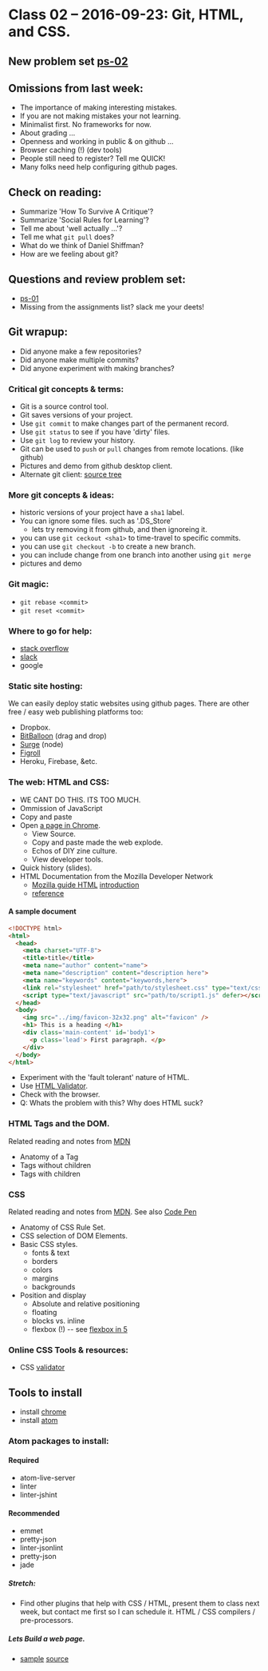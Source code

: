 # Class 02 – 2016-09-23: Git, HTML, and CSS.

## New problem set [ps-02](ps-02.html)
## Omissions from last week:
* The importance of making interesting mistakes.
* If you are not making mistakes your not learning.
* Minimalist first. No frameworks for now.
* About grading …
* Openness and working in public & on github …
* Browser caching (!) (dev tools)
* People still need to register? Tell me QUICK!
* Many folks need help configuring github pages.

## Check on reading:
* Summarize 'How To Survive A Critique'?
* Summarize 'Social Rules for Learning'?
* Tell me about 'well actually …'?
* Tell me what `git pull` does?
* What do we think of Daniel Shiffman?
* How are we feeling about git?

## Questions and review problem set:
* [ps-01](../01/ps01.html)
* Missing from the assignments list? slack me your deets!

## Git wrapup:
* Did anyone make a few repositories?
* Did anyone make multiple commits?
* Did anyone experiment with making branches?

### Critical git concepts & terms:
* Git is a source control tool.
* Git saves versions of your project.
* Use `git commit` to make changes part of the permanent record.
* Use `git status` to see if you have 'dirty' files.
* Use `git log` to review your history.
* Git can be used to `push` or `pull` changes from remote locations. (like github)
* Pictures and demo from github desktop client.
* Alternate git client: [source tree](https://www.sourcetreeapp.com/)

### More git concepts & ideas:
* historic versions of your project have a `sha1` label.
* You can ignore some files. such as '.DS_Store'
  * lets try removing it from github, and then ignoreing it.
* you can use `git ceckout <sha1>` to time-travel to specific commits.
* you can use `git checkout -b` to create a new branch.
* you can include change from one branch into another using `git merge`
* pictures and demo

### Git magic:
* `git rebase <commit>`
* `git reset <commit>`

### Where to go for help:
* [stack overflow](http://stackoverflow.com/)
* [slack](https://2016-swc.slack.com/messages/general/)
* google

### Static site hosting:
We can easily deploy static websites using github pages. There are other free / easy web publishing platforms too:
* Dropbox.
* [BitBalloon](https://www.bitballoon.com) (drag and drop)
* [Surge](https://surge.sh/) (node)
* [Figroll](https://www.figroll.io/)
* Heroku, Firebase, &etc. 
  
### The web: HTML and CSS:
* WE CANT DO THIS. ITS TOO MUCH.
* Ommission of JavaScript
* Copy and paste
* Open [a page in Chrome](https://knowuh.github.io/2016-SWC/).  
  * View Source.
  * Copy and paste made the web explode.
  * Echos of DIY zine culture.
  * View developer tools.
* Quick history (slides).
* HTML Documentation from the Mozilla Developer Network
  * [Mozilla guide HTML](https://developer.mozilla.org/en-US/docs/Web/HTML)
   [introduction](https://developer.mozilla.org/en-US/docs/Web/Guide/HTML/Introduction)
  * [reference](https://developer.mozilla.org/en-US/docs/Web/HTML/Reference)

#### A sample document

```html
<!DOCTYPE html>
<html>
  <head>
    <meta charset="UTF-8">
    <title>title</title>
    <meta name="author" content="name">
    <meta name="description" content="description here">
    <meta name="keywords" content="keywords,here">
    <link rel="stylesheet" href="path/to/stylesheet.css" type="text/css">
    <script type="text/javascript" src="path/to/script1.js" defer></script>
  </head>
  <body>
    <img src="../img/favicon-32x32.png" alt="favicon" />
    <h1> This is a heading </h1>
    <div class='main-content' id='body1'>
      <p class='lead'> First paragraph. </p>
    </div>
  </body>
</html>
```

* Experiment with the 'fault tolerant' nature of HTML.
* Use [HTML Validator](https://validator.w3.org/).
* Check with the browser.
* Q: Whats the problem with this?  Why does HTML suck?


### HTML Tags and the DOM.
Related reading and notes from [MDN](https://developer.mozilla.org/en-US/docs/Learn/Getting_started_with_the_web/HTML_basics)
* Anatomy of a Tag
* Tags without children
* Tags with children


### CSS
Related reading and notes from
[MDN](https://developer.mozilla.org/en-US/docs/Learn/Getting_started_with_the_web/CSS_basics). See also  [Code Pen](http://codepen.io/)
* Anatomy of CSS Rule Set.
* CSS selection of DOM Elements.
* Basic CSS styles.
  * fonts & text
  * borders
  * colors
  * margins
  * backgrounds
* Position and display
  * Absolute and relative positioning
  * floating
  * blocks vs. inline
  * flexbox (!) -- see [flexbox in 5](http://flexboxin5.com/)


### Online CSS Tools & resources:
* CSS [validator](https://jigsaw.w3.org/css-validator/)

## Tools to install
* install [chrome](https://www.google.com/chrome/browser/desktop/)
* install [atom](https://atom.io/)

### Atom packages to install:

#### Required
* atom-live-server
* linter
* linter-jshint

#### Recommended
* emmet
* pretty-json
* linter-jsonlint
* pretty-json
* jade

##### Stretch:
* Find other plugins that help with CSS / HTML, present them to class next week, but contact me first so I can schedule it.  HTML / CSS compilers / pre-processors.

##### Lets Build a web page.
* [sample](./sample.html) [source](view) 
